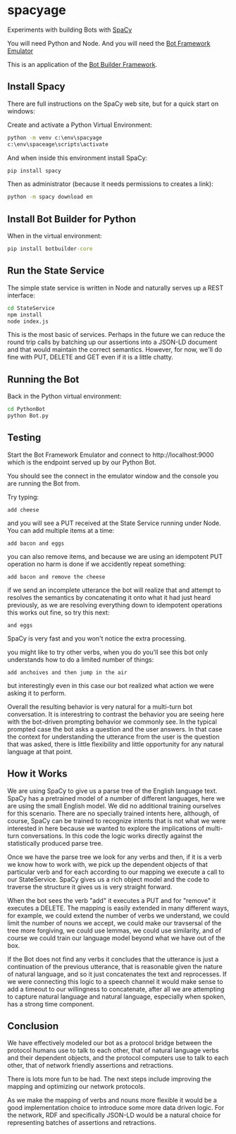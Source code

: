 # spacyage
Experiments with building Bots with [SpaCy](https://spacy.io/)

You will need Python and Node. And you will need the [Bot Framework Emulator](https://github.com/Microsoft/BotFramework-Emulator)

This is an application of the [Bot Builder Framework](https://github.com/Microsoft/botbuilder-python).

## Install Spacy

There are full instructions on the SpaCy web site, but for a quick start on windows:

Create and activate a Python Virtual Environment:

```cmd
python -m venv c:\env\spacyage
c:\env\spaceage\scripts\activate
```

And when inside this environment install SpaCy:

```cmd
pip install spacy
```

Then as administrator (because it needs permissions to creates a link):

```cmd
python -m spacy download en
```

## Install Bot Builder for Python

When in the virtual environment:

```cmd
pip install botbuilder-core
```

## Run the State Service

The simple state service is written in Node and naturally serves up a REST interface:

```cmd
cd StateService
npm install
node index.js
```

This is the most basic of services. Perhaps in the future we can reduce the round trip calls by batching up our assertions into a JSON-LD document and that would maintain the correct semantics. However, for now, we'll do fine with PUT, DELETE and GET even if it is a little chatty.

## Running the Bot

Back in the Python virtual environment:

```cmd
cd PythonBot
python Bot.py
```

## Testing

Start the Bot Framework Emulator and connect to http://localhost:9000 which is the endpoint served up by our Python Bot.

You should see the connect in the emulator window and the console you are running the Bot from.

Try typing:

```
add cheese
```

and you will see a PUT received at the State Service running under Node. You can add multiple items at a time:

```
add bacon and eggs
```

you can also remove items, and because we are using an idempotent PUT operation no harm is done if we accidently repeat something:

```
add bacon and remove the cheese
```

if we send an incomplete utterance the bot will realize that and attempt to resolves the semantics by concatenating it onto what it had just heard previously, as we are resolving everything down to idempotent operations this works out fine, so try this next:

```
and eggs
```

SpaCy is very fast and you won't notice the extra processing.

you might like to try other verbs, when you do you'll see this bot only understands how to do a limited number of things:

```
add anchoives and then jump in the air
```

but interestingly even in this case our bot realized what action we were asking it to perform.

Overall the resulting behavior is very natural for a multi-turn bot conversation. It is interestring to contrast the behavior you are seeing here with the bot-driven prompting behavior we commonly see. In the typical prompted case the bot asks a question and the user answers. In that case the context for understanding the utterance from the user is the question that was asked, there is little flexibility and little opportunity for any natural language at that point. 

## How it Works

We are using SpaCy to give us a parse tree of the English language text. SpaCy has a pretrained model of a number of different languages, here we are using the small English model. We did no additional training ourselves for this scenario. There are no specially trained intents here, although, of course, SpaCy can be trained to recognize intents that is not what we were interested in here because we wanted to explore the implications of multi-turn conversations. In this code the logic works directly against the statistically produced parse tree.

Once we have the parse tree we look for any verbs and then, if it is a verb we know how to work with, we pick up the dependent objects of that particular verb and for each according to our mapping we execute a call to our StateService. SpaCy gives us a rich object model and the code to traverse the structure it gives us is very straight forward.

When the bot sees the verb "add" it executes a PUT and for "remove" it executes a DELETE. The mapping is easily extended in many different ways, for example, we could extend the number of verbs we understand, we could limit the number of nouns we accept, we could make our travsersal of the tree more forgiving, we could use lemmas, we could use similarity, and of course we could train our language model beyond what we have out of the box.

If the Bot does not find any verbs it concludes that the utterance is just a continuation of the previous utterance, that is reasonable given the nature of natural language, and so it just concatenates the text and reprocesses. If we were connecting this logic to a speech channel it would make sense to add a timeout to our willingness to concatenate, after all we are attempting to capture natural language and natural language, especially when spoken, has a strong time component.

## Conclusion

We have effectively modeled our bot as a protocol bridge between the protocol humans use to talk to each other, that of natural language verbs and their dependent objects, and the protocol computers use to talk to each other, that of network friendly assertions and retractions.

There is lots more fun to be had. The next steps include improving the mapping and optimizing our network protocols.

As we make the mapping of verbs and nouns more flexible it would be a good implementation choice to introduce some more data driven logic. For the network, RDF and specifically JSON-LD would be a natural choice for representing batches of assertions and retractions.

